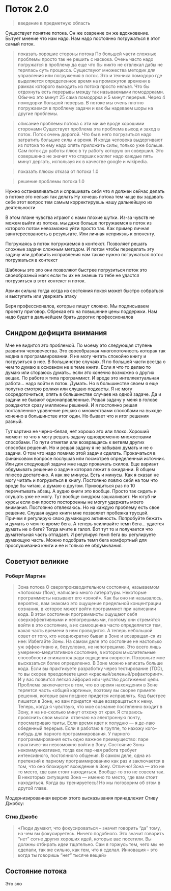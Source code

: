 # Поток 2.0

> введение в предметную область

Существует понятие потока. Он же озарение он же вдохновение. 
Бытует мнение что нам надо. Нам надо постоянно погружаться в этот самый поток.

> показать хорошие стороны потока
По большей части сложные проблемы просто так не решить с наскока. Очень часто надо погружатся в проблему да еще что бы никто не отвлекал дабы не терялась суть процесса. Существуют множества методик для управления или погружения в поток. Это и техника помодоро где выделяется определенное время на промежуток времени в рамках которого выходить из потока просто нельзя. Что бы отдохнуть есть перерывы между так называемыми помодорками. Обычно это минут 25 сама помодорка и 5 минут перерыв. Через 4 помодорки большой перерыв.
В потоке мы очень плотно погружаемся в проблему задачи и как бы надеваем шоры на другие проблемы. 

> описание проблемы потока с эти ми же вроде хорошими сторонами
Существует проблема эта проблема выход и заход в поток.
Поток очень дорогой. Что бы в него погрузиться надо затратить большие силы и время. И когда человека выдергивают из потока то ему надо опять приложить силы, только уже больше. Сам поток до работы плюс в ту работу которую он совершил.
Это совершенно не значит что старших коллег надо каждые пять минут дергать, используя их в качестве google и wikipedia.

> показать плюсы отказа от потока 1.0

> решение проблемы потока 1.0

Нужно останавливаться и спрашивать себя что я должен сейчас делать в потоке это нельзя так делать Ну хочешь потока тем чаще вы задавать себе этот вопрос тем самым корректируешь нашу дальнейшую их деятельности 

В этом плане чувства играют с нами плохие шутки. Из-за чувств не можем выйти из потока. мы даже больше погружаемся в поток из которого потом невозможно уйти просто так. Как пример личная заинтересованость в результате. Или личная неприязнь к опоненту.

Погружаясь в поток погружаемся в контекст. Позволяет решать сложные задачи сложным методом. И потом чтобы переделать эту задачу или добавить исправления нам также нужно погружаться поток погружаться в контекст

Шаблоны это зло они позволяют быстрее погрузиться поток это своеобразный маяк если ты их не знаешь то тебе не удастся погрузиться в этот контекст и поток.

Армии сильна тогда когда из состояния покоя может быстро собраться и выступить или удержать атаку

Беря профессионалов, которые пишут сложно. Мы подписываем проекту приговор. Обрекая его на повышение цены поддержки. Нам надо будет в дальнейшем брать дорогих профессионалов

## Синдром дефицита внимания

Мне не видится это проблемой. По моему это следующая ступень развития человечества. Это своеобразная многопоточность которая так модна в программировании.
Я не могу читать спокойно книгу и погрузиться в нее. В большинстве случаях. Я по большей части всегда о чем то думаю в основном не в теме книги. Если я что то делаю то думаю или стораюсь думать.. если это конечно возможно о других вещах.
По работе я типа программист. И вроде это интеллектуальная работа... надо войти в поток. Думать. Но в большинстве своем я еще попутно смотрю ролики или слушаю подкасты.
Я не могу сосредоточиться, опять в большинстве случаев на одной задаче. Да и задачи не бывают однонаправленные. Решая задачу у меня в голове рождаются сразу миллионы решений.
И я постоянно решая поставленное уравнение решаю с множествами способами на выходе конечно в большинстве итог один. Но бывает что и итог решения разный.

Тут картина не черно-белая, нет хорошо это или плохо. Хороший момент то что я могу решать задачу одновременно множествами способами. По пути отметая или возвращаясь к ветвям других способах решений.
Но и решая задачу я не забываю думать и не о задачи. О том что надо помимо этой задачи сделать. Прокачаться в финансовом вопросе послушав или посмотрев определенный источник. Или для следующей задачи мне надо прокачать скилов. Еще вариант обдумывать решение о задаче которая лежит в ожидании.
В общем плюсов достаточно. 
А как же минусы. Есть и минусы. Как я сказал не могу читать и погрузиться в книгу. Постоянно ловлю себя на том что вроде бы читаю, а думаю о другом. Приходиться раз по 10 перечитывать абзац.
А аудио книги это вообще. Просто так сидеть и слушать уже не могу. Тут вообще синдром зашкаливает. Ни ютуб ни курсы если они просто постороенны не могут удержать моего внимания.
Постоянно отвлекаюсь. 
Но на каждую проблему есть свое решение. Слушая аудио книги мне позволяет пробежка трусцой. Причем я регулирую свою думающую активность. Попробуйте бежать и думать о чем то кроме бега.
А теперь усиливайте темп бега... удается думать не о беге? Тогда мчите в галоп. Вот тут то и получается что думательная часть отпадает. И регулируя темп бега вы регулируете думающую часть.
Можно подобрать темп бега комфортный для прослушивания книги и ее и только ее обдумывания.

## Советуют великие
### Роберт Мартин
> Зона потока  О сверхпроизводительном состоянии, называемом «потоком» (flow), написано  много литературы. Некоторые программисты называют его «зоной». Как бы оно  ни называлось, вероятно, вам знакомо это ощущение предельной концентрации  сознания, в которое может войти программист при написании кода. В этом состоянии программисты ощущают себя сверхэффективными и непогрешимыми,  поэтому они стремятся войти в это состояние, а их самооценка часто определяется тем, какая часть времени в нем проводится.  А теперь небольшой совет от того, кто неоднократно бывал в Зоне и возвращал-ся из нее: Избегайте Зоны. На самом деле это состояние не настолько уж эффек-тивно и, безусловно, не непогрешимо. Это всего лишь умеренно-медитативное состояние, в котором мыслительные способности снижаются ради ощущения скорости.  Позвольте мне высказаться более определенно. В Зоне можно написать больше кода. Если вы практикуете разработку через тестирование (TDD), то вы скорее  преодолеете цикл «красный/зеленый/рефакторинг». И у вас появится легкая эйфория или чувство достижения цели. Проблема заключается в том, что во время  нахождения в Зоне теряется часть «общей картины», поэтому вы скорее примете  решения, которые вам позднее придется исправлять. Код быстрее пишется в Зоне, но вам придется чаще возвращаться к нему.  Теперь, когда я чувствую, что мое сознание постепенно входит в Зону, я на не-сколько минут отхожу от края. Я стараюсь прояснить свои мысли: отвечаю на электронную почту, просматриваю твиты. Если время идет к полудню — я де-лаю обеденный перерыв. Если я работаю в группе, то нахожу кого-нибудь для парного программирования.  У парного программирования есть одно важное преимущество: паре практичес-ки невозможно войти в Зону. Состояние Зоны некоммуникативно, тогда как пар-ная работа требует интенсивного, постоянного общения. В самом деле, одна из претензий к парному программированию как раз и заключается в том, что оно блокирует вхождение в Зону. Отлично! Зона  — это не то место, где вам стоит находиться.  Вообще-то это не совсем так. В некоторых ситуациях Зона — именно то место, где вам стоит находиться. Когда вы тренируетесь! Но мы поговорим об этом в другой главе.

Модернизированная версия этого высказывания принадлежит Стиву Джобсу: 
### Стив Джобс
> «Люди думают, что фокусироваться – значит говорить “да” тому, на чем вы фокусируетесь. Ничего подобного. Это значит говорить “нет” сотне других хороших идей, которые вас посетили. Вы должны отбирать идеи тщательно. Сам я горжусь тем, чего мы не сделали, так же сильно, как тем, что я сделал. Инновация – это когда ты говоришь “нет” тысяче вещей»

## Состояние потока
Это зло
